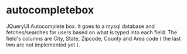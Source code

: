 autocompletebox
===============
JQueryUI Autocomplete box. 
It goes to a mysql database and fetches/searches for users based on what is typed into each field.
The field's columns are City, State, Zipcode, County and Area code ( the last two are not implemented yet ).
